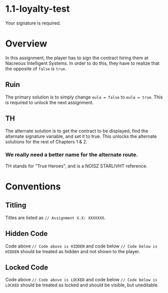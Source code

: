 # 1.1-loyalty-test
Your signature is required.

# Overview
In this assignment, the player has to sign the contract hiring them at Nacreous Intelligent Systems. In order to do this, they have to realize that the opposite of ```false``` is ```true```.

## Ruin
The primary solution is to simply change ```eula = false``` to ```eula = true```. This is required to unlock the next assignment.

## TH
The alternate solution is to get the contract to be displayed, find the alternate signature variable, and set it to true. This unlocks the alternate solutions for the rest of Chapters 1 & 2.

### We really need a better name for the alternate route.
TH stands for "True Heroes", and is a NOISZ STARLIVHT reference.

# Conventions

## Titling

Titles are listed as ```// Assignment X.X: XXXXXXX```.

## Hidden Code

Code above ```// Code above is HIDDEN``` and code below ```// Code below is HIDDEN``` should be treated as hidden and not shown to the player.

## Locked Code

Code above ```// Code above is LOCKED``` and code below ```// Code below is LOCKED``` should be treated as locked and should be visible, but uneditable.
